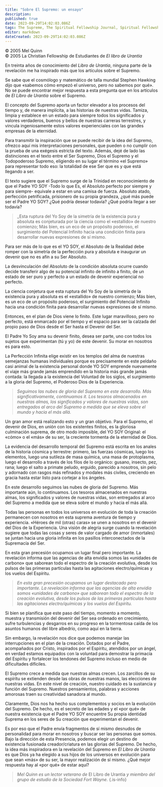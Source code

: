 ```yaml
---
title: "Sobre El Supremo: un ensayo"
description: 
published: true
date: 2023-09-29T14:02:03.086Z
tags: The Supreme, The Spiritual Fellowship Journal, Spiritual Fellowship, article
editor: markdown
dateCreated: 2023-09-29T14:02:03.086Z
---
```


<p class="v-card v-sheet theme--light grey lighten-3 px-2">© 2005 Mel Quinn<br>© 2005 La Christian Fellowship de Estudiantes de <i>El libro de Urantia</i></p>


En treinta años de conocimiento del _Libro de Urantia_, ninguna parte de la revelación me ha inspirado más que los artículos sobre el Supremo.

Se sabe que el cosmólogo y matemático de talla mundial Stephen Hawking dijo que «sabemos cómo empezó el universo, pero no sabemos por qué». No se puede encontrar mejor respuesta a esta pregunta que en los artículos de _El Libro de Urantia_ sobre el Supremo.

El concepto del Supremo aporta un factor elevador a los procesos del tiempo y, de manera implícita, a las historias de nuestras vidas. Tamiza, limpia y establece en un estado para siempre todos los significados y valores verdaderos, buenos y bellos de nuestras carreras terrestres, y vincula ingeniosamente estos valores experienciales con las grandes empresas de la eternidad.

Para transmitir la inspiración que se puede recibir de la idea del Supremo, ofrezco aquí mis interpretaciones personales, que pueden o no cumplir con la prueba de una exégesis estricta del texto. Además, dejé de lado las distinciones en el texto entre el Ser Supremo, Dios el Supremo y el Todopoderoso Supremo, eligiendo en su lugar el término «el Supremo» para representar todo eso: la totalidad de ese Ser que es y que está llegando a ser.

El texto sugiere que el Supremo surge de la Trinidad en reconocimiento de que el Padre YO SOY -Todo lo que Es, el Absoluto perfecto por siempre y para siempre- equivale a estar en una camisa de fuerza. Absoluto atado, perfección petrificada, prisionero de su propia grandeza, ¿qué más puede ser el Padre YO SOY? ¿Qué podría desear todavía? ¿Qué podría llegar a ser todavía?

> _Esta ruptura del Yo Soy de la simetría de la existencia pura y absoluta es conjeturada por la ciencia como el «estallido» de nuestro comienzo; Más bien, es un eco de un propósito poderoso, el surgimiento del Potencial Infinito hacia una condición finita para desarrollar nuevas expresiones de sí mismo.

Para ser más de lo que es el YO SOY, el Absoluto de la Realidad debe romper con la simetría de la perfección pura y absoluta e inaugurar un devenir que no es afín a su Ser Absoluto.

La desvinculación del Absoluto de la condición absoluta ocurre cuando decide transferir algo de su potencial infinito de infinito a finito, de un estado de ser puro y perfecto a un estado de devenir experiencial no perfecto.

La ciencia conjetura que esta ruptura del Yo Soy de la simetría de la existencia pura y absoluta es el «estallido» de nuestro comienzo; Más bien, es un eco de un propósito poderoso, el surgimiento del Potencial Infinito hacia una condición finita para desarrollar nuevas expresiones de sí mismo.

Entonces, en el plan de Dios viene lo finito. Este lugar maravilloso, pero no perfecto, está enmarcado por el tiempo y el espacio para ser la calzada del propio paso de Dios desde el Ser hasta el Devenir del Ser.

El Padre Yo Soy ama su devenir finito, desea ser parte, uno con todos los sujetos que experimentan (tú y yo) de este devenir. Su morar en nosotros es para esto.

La Perfección Infinita elige existir en los templos del alma de nuestras semejanzas humanas individuales porque es precisamente en este peldaño casi animal de la existencia personal donde YO SOY emprende nuevamente el viaje más grande jamás emprendido en la historia más grande jamás contada: la llegada a la existencia del Voluntad de los siglos, el surgimiento a la gloria del Supremo, el Poderoso Dios de la Experiencia.

> _Seguimos las nubes de gloria del Supremo en este desarrollo. Más significativamente, continuamos $i t$. Los tesoros almacenados en nuestras almas, los significados y valores de nuestras vidas, son entregados al arco del Supremo a medida que se eleva sobre el mundo y hacia el más allá._

Un gran amor está realizando esto y un gran objetivo. Para el Supremo, el devenir de Dios, en unión con los existentes finitos, es la gloriosa culminación suprema, de otro modo imposible, del YO SOY Original: el «cómo» o el «más» de su ser, la creciente tormenta de la eternidad de Dios.

La evidencia del desarrollo temporal del Supremo está escrita en los anales de la historia cósmica y terrestre: primero, las fuerzas cósmicas, luego los elementos, luego una sutileza de masa química, una masa de protoplasma, luego el desarrollo a través de los filos de lo orgánico: gusano, insecto, pez, rana; luego el salto a primate peludo, erguido, parecido a nosotros, sin pelo y adornado con rasgos más refinados y modales más civiles, creciendo en gracia hasta estar listo para cortejar a los ángeles.

En este desarrollo seguimos las nubes de gloria del Supremo. Más importante aún, lo continuamos. Los tesoros almacenados en nuestras almas, los significados y valores de nuestras vidas, son entregados al arco del Supremo a medida que se eleva sobre el mundo y hacia el más allá.

Todas las personas en todos los universos en evolución de toda la creación permanecen con nosotros en esta suprema aventura de tiempo y experiencia. «Héroes de mil (otras) caras» se unen a nosotros en el devenir del Dios de la Experiencia. Una visión de alegría surge cuando la revelación sugiere que todas las cosas y seres de valor cargado de amor (inmortales) se juntan hacia una gloria infinita en los pasillos interconectados de la Supremacía del Ser.

En esta gran precesión ocupamos un lugar final pero importante. La revelación informa que las agencias de alta envidia somos las «unidades de carbono» que saborean todo el espectro de la creación evolutiva, desde los pulsos de las primeras partículas hasta las agitaciones electro/químicas y los vuelos del Espíritu.

> _En esta gran precesión ocupamos un lugar destacado pero importante. La revelación informa que las agencias de alta envidia somos «unidades de carbono» que saborean todo el espectro de la creación evolutiva, desde los pulsos de las primeras partículas hasta las agitaciones electro/químicas y los vuelos del Espíritu._

Si bien se planifica que este paso del tiempo, momento a momento, muestra y transmisión del devenir del Ser sea ordenado en crecimiento, sufre turbulencias y desgarros en su progreso en la tormentosa caída de los asuntos humanos del libre albedrío, como aquí en la tierra.

Sin embargo, la revelación nos dice que podemos manejar las interrupciones en el plan de la creación. Dotados por el Padre, acompañados por Cristo, inspirados por el Espíritu, atendidos por un ángel, en verdad estamos equipados con la voluntad para demostrar la primacía del Espíritu y fortalecer los tendones del Supremo incluso en medio de dificultades difíciles.

El Supremo crece a medida que nuestras almas crecen. Los zarcillos de su espíritu se extienden desde las obras de nuestras manos, las elecciones de nuestras vidas. En este nivel de creación, nuestro cuidado es la sustancia y función del Supremo. Nuestros pensamientos, palabras y acciones amorosas traen su creatividad sanadora al mundo.

Claramente, Dios nos ha hecho sus complementos y socios en la evolución del Supremo. De hecho, es el secreto de las edades y el «por qué» de nuestra existencia que el Padre YO SOY encuentre Su propia identidad Suprema en los seres de Su creación que experimentan el devenir.

Es por eso que el Padre envía fragmentos de sí mismo desnudos de personalidad para morar en nosotros y buscar ser las personas que somos. Bajo la dirección de esta Presencia, podemos elegir un destino de existencia fusionada creador/criatura en las glorias del Supremo. De hecho, la idea más inspiradora en la revelación del Supremo en _El Libro de Urantia_ es que Dios ya ha elegido a sus hijos de los universos en evolución para que sean «más» de su ser, la mayor realización de sí mismo. ¿Qué mejor respuesta hay al «por qué» de estar aquí?

> _Mel Quinn es un lector veterano de_ El Libro de Urantia _y miembro del grupo de estudio de la Sociedad Fort Wayne._
{.is-info}




